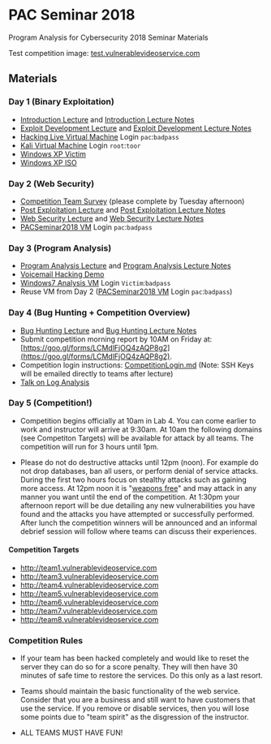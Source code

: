 # PAC Seminar 2018
Program Analysis for Cybersecurity 2018 Seminar Materials

Test competition image: [test.vulnerablevideoservice.com](http://test.vulnerablevideoservice.com/)

## Materials
### Day 1 (Binary Exploitation)
- [Introduction Lecture](slides/Introduction.pdf) and [Introduction Lecture Notes](slides/IntroductionNotes.pdf)
- [Exploit Development Lecture](slides/ExploitDevelopment.pdf) and [Exploit Development Lecture Notes](slides/ExploitDevelopmentNotes.pdf)
- [Hacking Live Virtual Machine](http://www.benjaminsbox.com/pac/HackingLive.ova) Login `pac`:`badpass`
- [Kali Virtual Machine](https://images.offensive-security.com/virtual-images/kali-linux-2018.2-vbox-i386.ova) Login `root`:`toor`
- [Windows XP Victim](http://www.benjaminsbox.com/pac/WinXPSP3x86Victim_VirtualBox.ova)
- [Windows XP ISO](http://www.benjaminsbox.com/pac/en_windows_xp_professional_with_service_pack_3_x86.iso)

### Day 2 (Web Security)
- [Competition Team Survey](https://goo.gl/forms/NL4hZfwRtlYPGYVB3) (please complete by Tuesday afternoon)
- [Post Exploitation Lecture](slides/PostExploitation.pdf) and [Post Exploitation Lecture Notes](slides/PostExploitationNotes.pdf)
- [Web Security Lecture](slides/WebSecurity.pdf) and [Web Security Lecture Notes](slides/WebSecurityNotes.pdf)
- [PACSeminar2018 VM](http://www.benjaminsbox.com/pac/PACSeminar2018_1.0.ova) Login `pac`:`badpass`

### Day 3 (Program Analysis)
- [Program Analysis Lecture](slides/ProgramAnalysis.pdf) and [Program Analysis Lecture Notes](slides/ProgramAnalysisNotes.pdf)
- [Voicemail Hacking Demo](https://youtu.be/7TVPsbk7ciM)
- [Windows7 Analysis VM](http://www.benjaminsbox.com/pac/Windows7Analysis.ova) Login `Victim`:`badpass`
- Reuse VM from Day 2 ([PACSeminar2018 VM](http://www.benjaminsbox.com/pac/PACSeminar2018_1.0.ova) Login `pac`:`badpass`)

### Day 4 (Bug Hunting + Competition Overview)
- [Bug Hunting Lecture](slides/BugHunting.pdf) and [Bug Hunting Lecture Notes](slides/BugHuntingNotes.pdf)
- Submit competition morning report by 10AM on Friday at: [https://goo.gl/forms/LCMdlFjOQ4zAQP8g2](https://goo.gl/forms/LCMdlFjOQ4zAQP8g2).
- Competition login instructions: [CompetitionLogin.md](CompetitionLogin.md) (Note: SSH Keys will be emailed directly to teams after lecture)
- [Talk on Log Analysis](https://www.irongeek.com/i.php?page=videos/derbycon6/410-garbage-in-garbage-out-generating-useful-log-data-in-complex-environments-ellen-hartstack-and-matthew-sullivan)

### Day 5 (Competition!)
- Competition begins officially at 10am in Lab 4. You can come earlier to work and instructor will arrive at 9:30am. At 10am the following domains (see Competiton Targets) will be available for attack by all teams. The competition will run for 3 hours until 1pm.

- Please do not do destructive attacks until 12pm (noon). For example do not drop databases, ban all users, or perform denial of service attacks. During the first two hours focus on stealthy attacks such as gaining more access. At 12pm noon it is "[weapons free](https://en.wiktionary.org/wiki/weapons_free)" and may attack in any manner you want until the end of the competition. At 1:30pm your afternoon report will be due detailing any new vulnerabilities you have found and the attacks you have attempted or successfully performed. After lunch the competition winners will be announced and an informal debrief session will follow where teams can discuss their experiences.

#### Competition Targets
- http://team1.vulnerablevideoservice.com
- http://team3.vulnerablevideoservice.com
- http://team4.vulnerablevideoservice.com
- http://team5.vulnerablevideoservice.com
- http://team6.vulnerablevideoservice.com
- http://team7.vulnerablevideoservice.com
- http://team8.vulnerablevideoservice.com

### Competition Rules
- If your team has been hacked completely and would like to reset the server they can do so for a score penalty. They will then have 30 minutes of safe time to restore the services. Do this only as a last resort.

- Teams should maintain the basic functionality of the web service. Consider that you are a business and still want to have customers that use the service. If you remove or disable services, then you will lose some points due to "team spirit" as the disgression of the instructor.

- ALL TEAMS MUST HAVE FUN!
